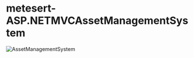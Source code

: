 # metesert-ASP.NETMVCAssetManagementSystem

![AssetManagementSystem](https://github.com/metesert/metesert-ASP.NETMVCAssetManagementSystem/assets/83639803/7e5db040-3eaf-46ee-9327-51da098ee4cb)

